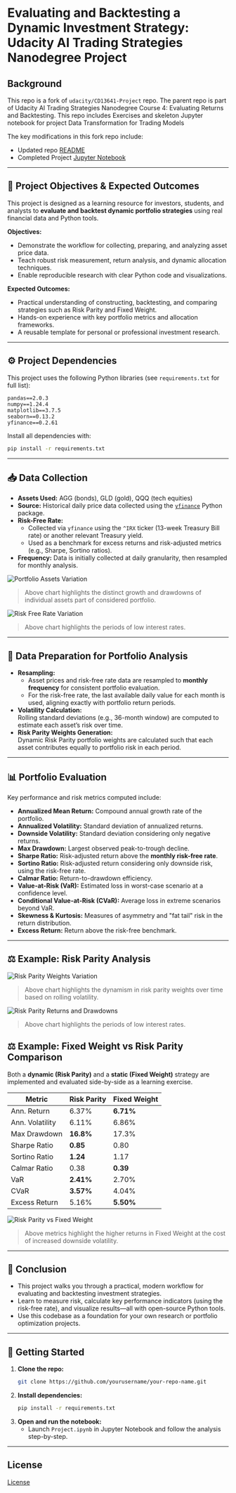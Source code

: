 # Evaluating and Backtesting a Dynamic Investment Strategy: Udacity AI Trading Strategies Nanodegree Project

## Background

This repo is a fork of `udacity/CD13641-Project` repo. The parent repo is part of Udacity AI Trading Strategies Nanodegree Course 4: Evaluating Returns and Backtesting. This repo includes Exercises and skeleton Jupyter notebook for project Data Transformation for Trading Models

The key modifications in this fork repo include:
- Updated repo [README](https://github.com/sharan-naribole/finance-data-exploration/blob/main/README.md)
- Completed Project [Jupyter Notebook](https://github.com/sharan-naribole/finance-data-exploration/blob/main/Project/Preparing-for-data-analysis-project-student.ipynb)

---

## 📌 Project Objectives & Expected Outcomes

This project is designed as a learning resource for investors, students, and analysts to **evaluate and backtest dynamic portfolio strategies** using real financial data and Python tools.

**Objectives:**
- Demonstrate the workflow for collecting, preparing, and analyzing asset price data.
- Teach robust risk measurement, return analysis, and dynamic allocation techniques.
- Enable reproducible research with clear Python code and visualizations.

**Expected Outcomes:**
- Practical understanding of constructing, backtesting, and comparing strategies such as Risk Parity and Fixed Weight.
- Hands-on experience with key portfolio metrics and allocation frameworks.
- A reusable template for personal or professional investment research.

---

## ⚙️ Project Dependencies

This project uses the following Python libraries (see `requirements.txt` for full list):

```
pandas==2.0.3
numpy==1.24.4
matplotlib==3.7.5
seaborn==0.13.2
yfinance==0.2.61
```

Install all dependencies with:

```bash
pip install -r requirements.txt
```

---

## 📥 Data Collection

- **Assets Used:** AGG (bonds), GLD (gold), QQQ (tech equities)
- **Source:** Historical daily price data collected using the [`yfinance`](https://github.com/ranaroussi/yfinance) Python package.
- **Risk-Free Rate:**
  - Collected via `yfinance` using the `^IRX` ticker (13-week Treasury Bill rate) or another relevant Treasury yield.
  - Used as a benchmark for excess returns and risk-adjusted metrics (e.g., Sharpe, Sortino ratios).
- **Frequency:** Data is initially collected at daily granularity, then resampled for monthly analysis.

![Portfolio Assets Variation](Project/images/assets-variation.svg)

> Above chart highlights the distinct growth and drawdowns of individual assets part of considered portfolio.

![Risk Free Rate Variation](Project/images/risk-free-rate-variation.svg)

> Above chart highlights the periods of low interest rates.

---

## 🧹 Data Preparation for Portfolio Analysis

- **Resampling:**  
  - Asset prices and risk-free rate data are resampled to **monthly frequency** for consistent portfolio evaluation.
  - For the risk-free rate, the last available daily value for each month is used, aligning exactly with portfolio return periods.
- **Volatility Calculation:**  
  Rolling standard deviations (e.g., 36-month window) are computed to estimate each asset’s risk over time.
- **Risk Parity Weights Generation:**  
  Dynamic Risk Parity portfolio weights are calculated such that each asset contributes equally to portfolio risk in each period.

---

## 📊 Portfolio Evaluation

Key performance and risk metrics computed include:

- **Annualized Mean Return:** Compound annual growth rate of the portfolio.
- **Annualized Volatility:** Standard deviation of annualized returns.
- **Downside Volatility:** Standard deviation considering only negative returns.
- **Max Drawdown:** Largest observed peak-to-trough decline.
- **Sharpe Ratio:** Risk-adjusted return above the **monthly risk-free rate**.
- **Sortino Ratio:** Risk-adjusted return considering only downside risk, using the risk-free rate.
- **Calmar Ratio:** Return-to-drawdown efficiency.
- **Value-at-Risk (VaR):** Estimated loss in worst-case scenario at a confidence level.
- **Conditional Value-at-Risk (CVaR):** Average loss in extreme scenarios beyond VaR.
- **Skewness & Kurtosis:** Measures of asymmetry and "fat tail" risk in the return distribution.
- **Excess Return:** Return above the risk-free benchmark.

---

## ⚖️ Example: Risk Parity Analysis

![Risk Parity Weights Variation](Project/images/risk-parity-weights-variation.svg)

> Above chart highlights the dynamism in risk parity weights over time based on rolling volatility.

![Risk Parity Returns and Drawdowns](Project/images/risk-parity-returns.svg)

> Above chart highlights the periods of low interest rates.

## ⚖️ Example: Fixed Weight vs Risk Parity Comparison

Both a **dynamic (Risk Parity)** and a **static (Fixed Weight)** strategy are implemented and evaluated side-by-side as a learning exercise.

| Metric            | Risk Parity | Fixed Weight |
|-------------------|-------------|--------------|
| Ann. Return       | 6.37%       | **6.71%**    |
| Ann. Volatility   | 6.11%       | 6.86%        |
| Max Drawdown      | **16.8%**   | 17.3%        |
| Sharpe Ratio      | **0.85**    | 0.80         |
| Sortino Ratio     | **1.24**    | 1.17         |
| Calmar Ratio      | 0.38        | **0.39**     |
| VaR               | **2.41%**   | 2.70%        |
| CVaR              | **3.57%**   | 4.04%        |
| Excess Return     | 5.16%       | **5.50%**    |

![Risk Parity vs Fixed Weight](Project/images/risk-parity-vs-fixed-weight.svg)

> Above metrics highlight the higher returns in Fixed Weight at the cost of increased downside volatility.

---

## 📝 Conclusion

- This project walks you through a practical, modern workflow for evaluating and backtesting investment strategies.
- Learn to measure risk, calculate key performance indicators (using the risk-free rate), and visualize results—all with open-source Python tools.
- Use this codebase as a foundation for your own research or portfolio optimization projects.

---

## 🚀 Getting Started

1. **Clone the repo:**
   ```bash
   git clone https://github.com/yourusername/your-repo-name.git
   ```
2. **Install dependencies:**
   ```bash
   pip install -r requirements.txt
   ```
3. **Open and run the notebook:**
   - Launch `Project.ipynb` in Jupyter Notebook and follow the analysis step-by-step.

---

## License

[License](LICENSE.txt)